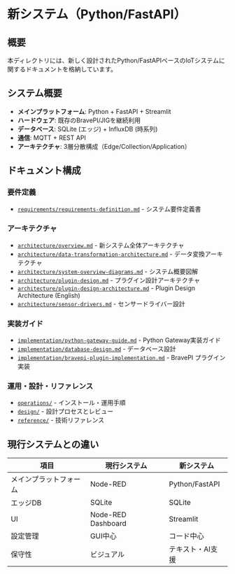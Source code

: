 # 新システム（Python/FastAPI）

## 概要

本ディレクトリには、新しく設計されたPython/FastAPIベースのIoTシステムに関するドキュメントを格納しています。

## システム概要

- **メインプラットフォーム**: Python + FastAPI + Streamlit
- **ハードウェア**: 既存のBravePI/JIGを継続利用
- **データベース**: SQLite (エッジ) + InfluxDB (時系列)
- **通信**: MQTT + REST API
- **アーキテクチャ**: 3層分散構成（Edge/Collection/Application）

## ドキュメント構成

### 要件定義

- [`requirements/requirements-definition.md`](requirements/requirements-definition.md) - システム要件定義書

### アーキテクチャ

- [`architecture/overview.md`](architecture/overview.md) - 新システム全体アーキテクチャ
- [`architecture/data-transformation-architecture.md`](architecture/data-transformation-architecture.md) - データ変換アーキテクチャ
- [`architecture/system-overview-diagrams.md`](architecture/system-overview-diagrams.md) - システム概要図解
- [`architecture/plugin-design.md`](architecture/plugin-design.md) - プラグイン設計アーキテクチャ
- [`architecture/plugin-design-architecture.md`](architecture/plugin-design-architecture.md) - Plugin Design Architecture (English)
- [`architecture/sensor-drivers.md`](architecture/sensor-drivers.md) - センサードライバー設計

### 実装ガイド

- [`implementation/python-gateway-guide.md`](implementation/python-gateway-guide.md) - Python Gateway実装ガイド
- [`implementation/database-design.md`](implementation/database-design.md) - データベース設計
- [`implementation/bravepi-plugin-implementation.md`](implementation/bravepi-plugin-implementation.md) - BravePI プラグイン実装

### 運用・設計・リファレンス

- [`operations/`](operations/) - インストール・運用手順
- [`design/`](design/) - 設計プロセスとレビュー
- [`reference/`](reference/) - 技術リファレンス

## 現行システムとの違い

| 項目 | 現行システム | 新システム |
|------|-------------|------------|
| メインプラットフォーム | Node-RED | Python/FastAPI |
| エッジDB | SQLite | SQLite |
| UI | Node-RED Dashboard | Streamlit |
| 設定管理 | GUI中心 | コード中心 |
| 保守性 | ビジュアル | テキスト・AI支援 |
